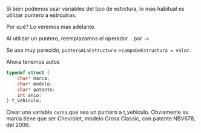 Si bien podemos usar variables del tipo de estrctura, lo mas habitual es utilizar puntero a estrcutras.

Por qué? Lo veremos mas adelante.

Al utilizar un puntero, reemplazamos el operador `.` por `->`.

Se usa muy parecido, `punteroALaEstructura->campoDeEstructura = valor`.

Ahora tenemos autos

```c
typedef struct {
    char* marca;
    char* modelo;
    char* patente;
    int anio;
} t_vehiculo;
```

Crear una variable `corsa`,que sea un puntero a t_vehiculo. Obviamente su marca tiene que ser Chevrolet, modelo Crosa Classic, con patente NBV678, del 2006. 